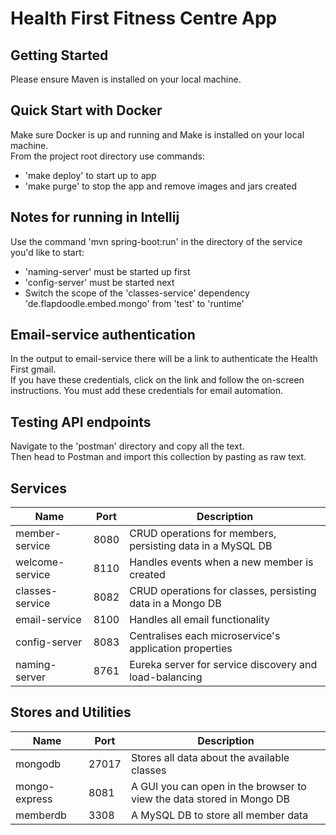 # Health First Fitness Centre App


## Getting Started   
Please ensure Maven is installed on your local machine.  

## Quick Start with Docker
Make sure Docker is up and running and Make is installed on your local machine.  
From the project root directory use commands:  
- 'make deploy' to start up to app
- 'make purge' to stop the app and remove images and jars created  

## Notes for running in Intellij

Use the command 'mvn spring-boot:run' in the directory of the service you'd like to start:
- 'naming-server' must be started up first
- 'config-server' must be started next
- Switch the scope of the 'classes-service' dependency 'de.flapdoodle.embed.mongo' from 'test' to 'runtime'

## Email-service authentication
In the output to email-service there will be a link to authenticate the Health First gmail.  
If you have these credentials, click on the link and follow the on-screen instructions. You must add these credentials for email automation.

## Testing API endpoints

Navigate to the 'postman' directory and copy all the text.  
Then head to Postman and import this collection by pasting as raw text.

## Services
| Name              | Port | Description                          |
| -------------    |--------------|--------------------------------------|
| member-service         | 8080          | CRUD operations for members, persisting data in a MySQL DB |
| welcome-service   | 8110          | Handles events when a new member is created          |
| classes-service           | 8082         | CRUD operations for classes, persisting data in a Mongo DB                   |
| email-service   | 8100          | Handles all email functionality                  |
| config-server   | 8083       | Centralises each microservice's application properties                  |
| naming-server   | 8761       | Eureka server for service discovery and load-balancing                  |

## Stores and Utilities
| Name              | Port | Description                          |
| -------------    |--------------|--------------------------------------|
| mongodb        | 27017          | Stores all data about the available classes
| mongo-express        | 8081          | A GUI you can open in the browser to view the data stored in Mongo DB
| memberdb   | 3308         | A MySQL DB to store all member data         |
                 


